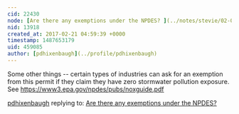 ```yaml
---
cid: 22430
node: [Are there any exemptions under the NPDES? ](../notes/stevie/02-09-2017/are-there-any-exemptions-under-the-npdes)
nid: 13918
created_at: 2017-02-21 04:59:39 +0000
timestamp: 1487653179
uid: 459085
author: [pdhixenbaugh](../profile/pdhixenbaugh)
---
```


Some other things -- certain types of industries can ask for an exemption from this permit if they claim they have zero stormwater pollution exposure. See https://www3.epa.gov/npdes/pubs/noxguide.pdf

[pdhixenbaugh](../profile/pdhixenbaugh) replying to: [Are there any exemptions under the NPDES? ](../notes/stevie/02-09-2017/are-there-any-exemptions-under-the-npdes)

